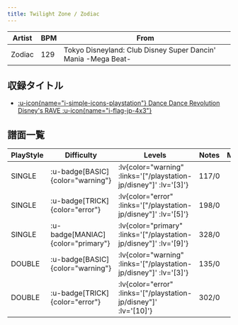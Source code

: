 ```yaml
---
title: Twilight Zone / Zodiac
---
```


|Artist|BPM|From|
|------|---|----|
|Zodiac|129|Tokyo Disneyland: Club Disney Super Dancin' Mania -Mega Beat-|

## 収録タイトル

- [ :u-icon{name="i-simple-icons-playstation"} Dance Dance Revolution Disney's RAVE :u-icon{name="i-flag-jp-4x3"} ](/playstation-jp/disney)

## 譜面一覧

|PlayStyle|Difficulty|Levels|Notes|Movie|
|---------|----------|------|-----|-----|
|SINGLE| :u-badge[BASIC]{color="warning"} | :lv{color="warning" :links='["/playstation-jp/disney"]' :lv='[3]'} |117/0||
|SINGLE| :u-badge[TRICK]{color="error"} | :lv{color="error" :links='["/playstation-jp/disney"]' :lv='[5]'} |198/0||
|SINGLE| :u-badge[MANIAC]{color="primary"} | :lv{color="primary" :links='["/playstation-jp/disney"]' :lv='[9]'} |328/0||
|DOUBLE| :u-badge[BASIC]{color="warning"} | :lv{color="warning" :links='["/playstation-jp/disney"]' :lv='[3]'} |135/0||
|DOUBLE| :u-badge[TRICK]{color="error"} | :lv{color="error" :links='["/playstation-jp/disney"]' :lv='[10]'} |302/0||
